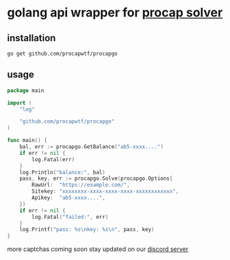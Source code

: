 # golang api wrapper for [procap solver](https://procap.wtf)

## installation

`go get github.com/procapwtf/procapgo`

## usage

```go
package main

import (
	"log"

	"github.com/procapwtf/procapgo"
)

func main() {
	bal, err := procapgo.GetBalance("ab5-xxxx....")
	if err != nil {
		log.Fatal(err)
	}
	log.Println("balance:", bal)
	pass, key, err := procapgo.Solve(procapgo.Options{
		RawUrl:  "https://example.com/",
		Sitekey: "xxxxxxxx-xxxx-xxxx-xxxx-xxxxxxxxxxxx",
		Apikey:  "ab5-xxxx....",
	})
	if err != nil {
		log.Fatal("failed:", err)
	}
	log.Printf("pass: %s\nkey: %s\n", pass, key)
}
```

more captchas coming soon stay updated on our [discord server](https://discord.gg/procap)
